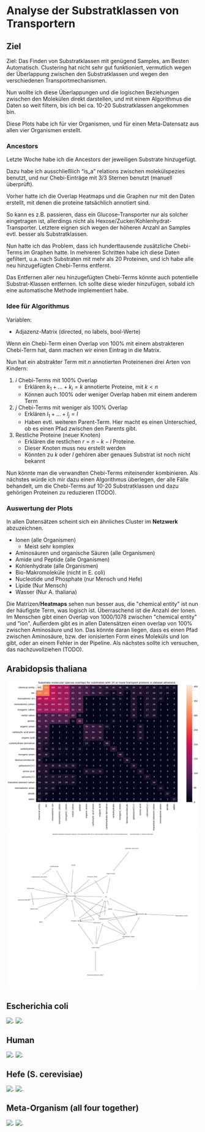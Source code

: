 # Analyse der Substratklassen von Transportern

## Ziel

Ziel: Das Finden von Substratklassen mit genügend Samples, am Besten Automatisch. Clustering hat nicht sehr gut funktioniert, vermutlich wegen der Überlappung zwischen den Substratklassen und wegen den verschiedenen Transportmechanismen.

Nun wollte ich diese Überlappungen und die logischen Beziehungen zwischen den Molekülen direkt darstellen, und mit einem Algorithmus die Daten so weit filtern, bis ich bei ca. 10-20 Substratklassen angekommen bin.

Diese Plots habe ich für vier Organismen, und für einen Meta-Datensatz aus allen vier Organismen erstellt.

### Ancestors

Letzte Woche habe ich die Ancestors der jeweiligen Substrate hinzugefügt.

Dazu habe ich ausschließlich “is_a” relations zwischen molekülspezies benutzt, und nur Chebi-Einträge mit 3/3 Sternen benutzt (manuell überprüft).

Vorher hatte ich die Overlap Heatmaps und die Graphen nur mit den Daten erstellt, mit denen die proteine tatsächlich annotiert sind.

So kann es z.B. passieren, dass ein Glucose-Transporter nur als solcher eingetragen ist, allerdings nicht als Hexose/Zucker/Kohlenhydrat-Transporter. Letztere eignen sich wegen der höheren Anzahl an Samples evtl. besser als Substratklassen.

Nun hatte ich das Problem, dass ich hunderttausende zusätzliche Chebi-Terms im Graphen hatte. In mehreren Schritten habe ich diese Daten gefiltert, u.a. nach Substraten mit mehr als 20 Proteinen, und ich habe alle neu hinzugefügten Chebi-Terms entfernt.

Das Entfernen aller neu hinzugefügten Chebi-Terms könnte auch potentielle Substrat-Klassen entfernen. Ich sollte diese wieder hinzufügen, sobald ich eine automatische Methode implementiert habe.

### Idee für Algorithmus

Variablen:

- Adjazenz-Matrix (directed, no labels, bool-Werte)

Wenn ein Chebi-Term einen Overlap von 100% mit einem abstrakteren Chebi-Term hat, dann machen wir einen Eintrag in die Matrix.

Nun hat ein abstrakter Term mit $n$ annotierten Proteinenen drei Arten von Kindern:

1. $i$ Chebi-Terms mit 100% Overlap
    - Erklären $k_1 + \dots + k_i = k$ annotierte Proteine, mit $k < n$
    - Können auch 100% oder weniger Overlap haben mit einem anderem Term
2. $j$ Chebi-Terms mit weniger als 100% Overlap
    - Erklären $l_1 + \dots + l_j = l$
    - Haben evtl. weiteren Parent-Term. Hier macht es einen Unterschied, ob es einen Pfad zwischen den Parents gibt.
3. Restliche Proteine (neuer Knoten)
    - Erklären die restlichen $r = n - k - l$ Proteine.
    - Dieser Knoten muss neu erstellt werden
    - Könnten zu $k$ oder $l$ gehören aber genaues Substrat ist noch nicht bekannt

Nun könnte man die verwandten Chebi-Terms miteinender kombinieren. Als nächstes würde ich mir dazu einen Algorithmus überlegen, der alle Fälle behandelt, um die Chebi-Terms auf 10-20 Substratklassen und dazu gehörigen Proteinen zu reduzieren (TODO).

<!-- Es gibt mehrere mögliche Gründe, warum ein  -->

### Auswertung der Plots

In allen Datensätzen scheint sich ein ähnliches Cluster im **Netzwerk** abzuzeichnen.

- Ionen (alle Organismen)
  - Meist sehr komplex
- Aminosäuren und organische Säuren (alle Organismen)
- Amide und Peptide (alle Organismen)
- Kohlenhydrate (alle Organismen)
- Bio-Makromoleküle (nicht in E. coli)
- Nucleotide und Phosphate (nur Mensch und Hefe)
- Lipide (Nur Mensch)
- Wasser (Nur A. thaliana)

Die Matrizen/**Heatmaps** sehen nun besser aus, die "chemical entity" ist nun der häufigste Term, was logisch ist. Überraschend ist die Anzahl der Ionen. Im Menschen gibt einen Overlap von 1000/1078 zwischen "chemical entity" und "ion". Außerdem gibt es in allen Datensätzen einen overlap von 100% zwischen Aminosäure und Ion. Das könnte daran liegen, dass es einen Pfad zwischen Aminosäure, bzw. der ionisierten Form eines Moleküls und Ion gibt, oder an einem Fehler in der Pipeline. Als nächstes sollte ich versuchen, das nachzuvollziehen (TODO).

## Arabidopsis thaliana

![.](heatmap_athaliana.png)
![.](graph_athaliana.png)

## Escherichia coli

![.](heatmap_ecoli.png)
![.](graph_ecoli.png)

## Human

![.](heatmap_human.png)
![.](graph_human.png)

## Hefe (S. cerevisiae)

![.](heatmap_yeast.png)
![.](graph_yeast.png)

## Meta-Organism (all four together)

![.](heatmap_athaliana+ecoli+human+yeast.png)
![.](graph_athaliana+ecoli+human+yeast.png)
